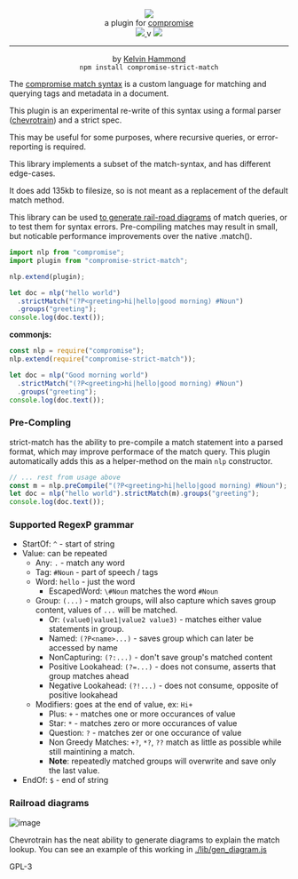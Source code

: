 <div align="center">
  <img src="https://cloud.githubusercontent.com/assets/399657/23590290/ede73772-01aa-11e7-8915-181ef21027bc.png" />

  <div>a plugin for <a href="https://github.com/spencermountain/compromise/">compromise</a></div>
  
  <!-- npm version -->
  <a href="https://npmjs.org/package/compromise-strict-match">
    <img src="https://img.shields.io/npm/v/compromise-strict-match.svg?style=flat-square" />
  </a>
  v
  <!-- file size -->
  <a href="https://unpkg.com/compromise-strict-match/builds/compromise-strict-match.min.js">
    <img src="https://badge-size.herokuapp.com/spencermountain/compromise/master/plugins/strict-match/builds/compromise-strict-match.min.js" />
  </a>
   <hr/>
   <div >
   by <a href="https://github.com/kelvinhammond">Kelvin Hammond</a>
   </div>
</div>

<div align="center">
  <code>npm install compromise-strict-match</code>
</div>

The <a href="https://observablehq.com/@spencermountain/compromise-match-syntax">compromise match syntax</a> is a custom language for matching and querying tags and metadata in a document.

This plugin is an experimental re-write of this syntax using a formal parser (<a href="https://github.com/SAP/chevrotain">chevrotrain</a>) and a strict spec.

This may be useful for some purposes, where recursive queries, or error-reporting is required. 

This library implements a subset of the match-syntax, and has different edge-cases.

It does add 135kb to filesize, so is not meant as a replacement of the default match method.

This library can be used <a href="./lib">to generate rail-road diagrams</a> of match queries, or to test them for syntax errors. Pre-compiling matches may result in small, but noticable performance improvements over the native .match().

```javascript
import nlp from "compromise";
import plugin from "compromise-strict-match";

nlp.extend(plugin);

let doc = nlp("hello world")
  .strictMatch("(?P<greeting>hi|hello|good morning) #Noun")
  .groups("greeting");
console.log(doc.text());
```

**commonjs:**

```javascript
const nlp = require("compromise");
nlp.extend(require("compromise-strict-match"));

let doc = nlp("Good morning world")
  .strictMatch("(?P<greeting>hi|hello|good morning) #Noun")
  .groups("greeting");
console.log(doc.text());
```

### Pre-Compling 
strict-match has the ability to pre-compile a match statement into a parsed format, which may improve performace of the match query. This plugin automatically adds this as a helper-method on the main `nlp` constructor.

```javascript
// ... rest from usage above
const m = nlp.preCompile("(?P<greeting>hi|hello|good morning) #Noun");
let doc = nlp("hello world").strictMatch(m).groups("greeting");
console.log(doc.text());
```

### Supported RegexP grammar

- StartOf: `^` - start of string
- Value: can be repeated
  - Any: `.` - match any word
  - Tag: `#Noun` - part of speech / tags
  - Word: `hello` - just the word
    - EscapedWord: `\#Noun` matches the word `#Noun`
  - Group: `(...)` - match groups, will also capture which saves group
    content, values of `...` will be matched.
    - Or: `(value0|value1|value2 value3)` - matches either value statements in
      group.
    - Named: `(?P<name>...)` - saves group which can later be accessed by name
    - NonCapturing: `(?:...)` - don't save group's matched content
    - Positive Lookahead: `(?=...)` - does not consume, asserts that group matches ahead
    - Negative Lookahead: `(?!...)` - does not consume, opposite of positive lookahead
  - Modifiers: goes at the end of value, ex: `Hi+`
    - Plus: `+` - matches one or more occurances of value
    - Star: `*` - matches zero or more occurances of value
    - Question: `?` - matches zer or one occurance of value
    - Non Greedy Matches: `+?`, `*?`, `??` match as little as possible while
      still maintining a match.
    - **Note**: repeatedly matched groups will overwrite and save only the last value.
- EndOf: `$` - end of string

### Railroad diagrams

![image](https://user-images.githubusercontent.com/399657/99450530-e557dc00-28ee-11eb-927c-168f5aa2e5f9.png)

Chevrotrain has the neat ability to generate diagrams to explain the match lookup. You can see an example of this working in [./lib/gen_diagram.js](https://github.com/spencermountain/compromise/blob/dev/plugins/strict-match/lib/gen_diagram.js)

GPL-3